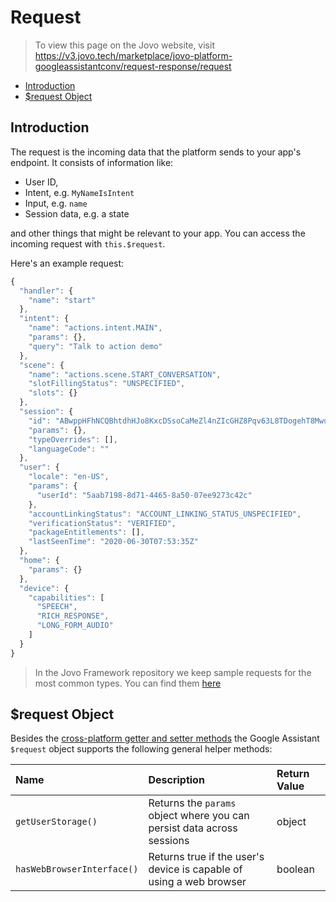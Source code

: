 # Request

> To view this page on the Jovo website, visit https://v3.jovo.tech/marketplace/jovo-platform-googleassistantconv/request-response/request

* [Introduction](#introduction)
* [$request Object](#request-object)

## Introduction

The request is the incoming data that the platform sends to your app's endpoint. It consists of information like:

* User ID,
* Intent, e.g. `MyNameIsIntent`
* Input, e.g. `name`
* Session data, e.g. a state

and other things that might be relevant to your app. You can access the incoming request with `this.$request`.

Here's an example request:

```js
{
  "handler": {
    "name": "start"
  },
  "intent": {
    "name": "actions.intent.MAIN",
    "params": {},
    "query": "Talk to action demo"
  },
  "scene": {
    "name": "actions.scene.START_CONVERSATION",
    "slotFillingStatus": "UNSPECIFIED",
    "slots": {}
  },
  "session": {
    "id": "ABwppHFhNCQBhtdhHJo8KxcDSsoCaMeZl4nZIcGHZ8Pqv63L8TDogehT8MwuWguYy-O8SYH691zBllT2RmvHp0FRDQ",
    "params": {},
    "typeOverrides": [],
    "languageCode": ""
  },
  "user": {
    "locale": "en-US",
    "params": {
      "userId": "5aab7198-8d71-4465-8a50-07ee9273c42c"
    },
    "accountLinkingStatus": "ACCOUNT_LINKING_STATUS_UNSPECIFIED",
    "verificationStatus": "VERIFIED",
    "packageEntitlements": [],
    "lastSeenTime": "2020-06-30T07:53:35Z"
  },
  "home": {
    "params": {}
  },
  "device": {
    "capabilities": [
      "SPEECH",
      "RICH_RESPONSE",
      "LONG_FORM_AUDIO"
    ]
  }
}
```

> In the Jovo Framework repository we keep sample requests for the most common types. You can find them [here](https://github.com/jovotech/jovo-framework/tree/v3/latest/jovo-platforms/jovo-platform-googleassistantconv/sample-request-json)

## $request Object

Besides the [cross-platform getter and setter methods](https://v3.jovo.tech/docs/requests-responses/request#cross-platform-methods) the Google Assistant `$request` object supports the following general helper methods:

Name | Description | Return Value
:--- | :--- | :---
`getUserStorage()` | Returns the `params` object where you can persist data across sessions | object
`hasWebBrowserInterface()` | Returns true if the user's device is capable of using a web browser | boolean

